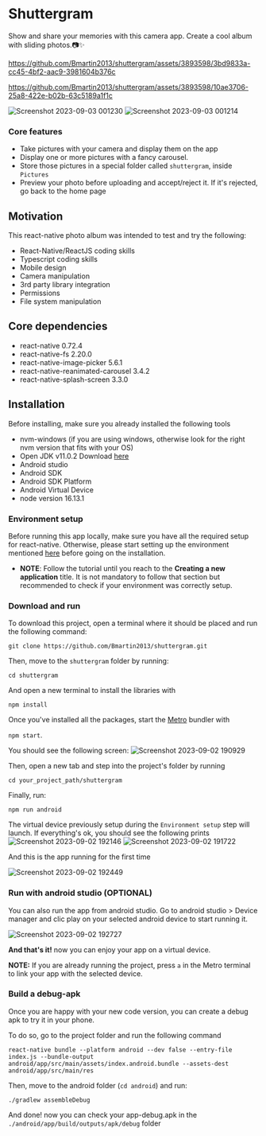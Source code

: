 # Shuttergram
Show and share your memories with this camera app. Create a cool album with sliding photos.📷✨


https://github.com/Bmartin2013/shuttergram/assets/3893598/3bd9833a-cc45-4bf2-aac9-3981604b376c


https://github.com/Bmartin2013/shuttergram/assets/3893598/10ae3706-25a8-422e-b02b-63c5189a1f1c


![Screenshot 2023-09-03 001230](https://github.com/Bmartin2013/shuttergram/assets/3893598/35d7ea05-77b1-443f-96c9-dee188b8b924)
![Screenshot 2023-09-03 001214](https://github.com/Bmartin2013/shuttergram/assets/3893598/a45bdeba-79f5-4f50-82ea-7e374badcf7f)





### Core features
- Take pictures with your camera and display them on the app
- Display one or more pictures with a fancy carousel.
- Store those pictures in a special folder called `shuttergram`, inside `Pictures`
- Preview your photo before uploading and accept/reject it. If it's rejected, go back to the home page

## Motivation
This react-native photo album was intended to test and try the following:

- React-Native/ReactJS coding skills
- Typescript coding skills
- Mobile design
- Camera manipulation
- 3rd party library integration
- Permissions
- File system manipulation

## Core dependencies 
- react-native 0.72.4
- react-native-fs 2.20.0
- react-native-image-picker 5.6.1
- react-native-reanimated-carousel 3.4.2
- react-native-splash-screen 3.3.0

## Installation
Before installing, make sure you already installed the following tools

- nvm-windows (if you are using windows, otherwise look for the right nvm version that fits with your OS)
- Open JDK v11.0.2 Download [here]([url](https://jdk.java.net/archive/)https://jdk.java.net/archive/)
- Android studio
- Android SDK
- Android SDK Platform
- Android Virtual Device
- node version 16.13.1

### Environment setup
Before running this app locally, make sure you have all the required setup for react-native. Otherwise, please start setting up the environment mentioned [here]([url](https://reactnative.dev/docs/environment-setup)https://reactnative.dev/docs/environment-setup) before going on the installation.

* **NOTE**: Follow the tutorial until you reach to the **Creating a new application** title. It is not mandatory to follow that section but recommended to check if your environment was correctly setup.

### Download and run 
To download this project, open a terminal where it should be placed and run the following  command: 

```git clone https://github.com/Bmartin2013/shuttergram.git```

Then, move to the `shuttergram` folder by running:

```cd shuttergram``` 

And open a new terminal to install the libraries with 

```npm install```

Once you've installed all the packages, start the [Metro](https://facebook.github.io/metro/) bundler with

```npm start```. 

You should see the following screen:
![Screenshot 2023-09-02 190929](https://github.com/Bmartin2013/shuttergram/assets/3893598/c4e87c7f-8770-41ce-bdb9-b091e6364100)

Then, open a new tab and step into the project's folder by running 

```cd your_project_path/shuttergram```

Finally, run:

```npm run android```

The virtual device previously setup during the `Environment setup` step will launch. If everything's ok, you should see the following prints
![Screenshot 2023-09-02 192146](https://github.com/Bmartin2013/shuttergram/assets/3893598/2dd291d9-02f8-4d17-9225-ed8c47c88250)
![Screenshot 2023-09-02 191722](https://github.com/Bmartin2013/shuttergram/assets/3893598/65d16356-526e-456f-87c1-dbecfdc306c7)

And this is the app running for the first time 

![Screenshot 2023-09-02 192449](https://github.com/Bmartin2013/shuttergram/assets/3893598/8a623372-7c77-4666-ac76-88a145e6e36c)

### Run with android studio (OPTIONAL)
You can also run the app from android studio. Go to android studio > Device manager and clic play on your selected android device to start running it.

![Screenshot 2023-09-02 192727](https://github.com/Bmartin2013/shuttergram/assets/3893598/18ff9e56-51ce-440e-8681-7cf2fe2567c3)

**And that's it!** now you can enjoy your app on a virtual device.

**NOTE:** If you are already running the project, press `a` in the Metro terminal to link your app with the selected device.

### Build a debug-apk

Once you are happy with your new code version, you can create a debug apk to try it in your phone. 

To do so, go to the project folder and run the following command 

```react-native bundle --platform android --dev false --entry-file index.js --bundle-output android/app/src/main/assets/index.android.bundle --assets-dest android/app/src/main/res```

Then, move to the android folder (`cd android`) and run:

```./gradlew assembleDebug```

And done! now you can check your app-debug.apk in the `./android/app/build/outputs/apk/debug` folder





